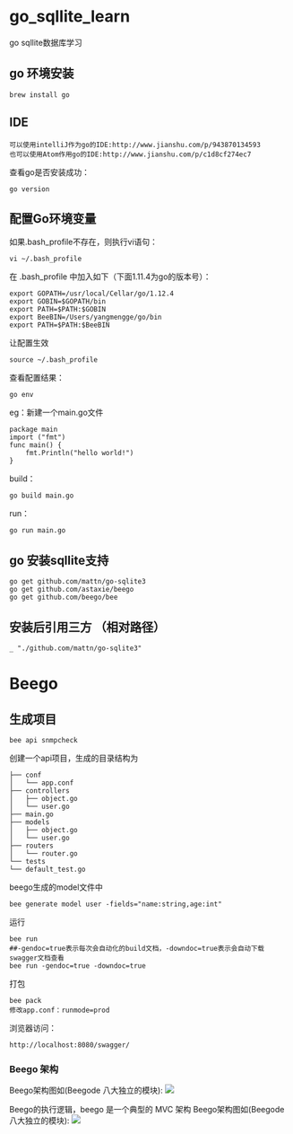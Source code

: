 # go_sqllite_learn

go sqllite数据库学习

## go 环境安装
```
brew install go
```

## IDE 
```
可以使用intelliJ作为go的IDE:http://www.jianshu.com/p/943870134593
也可以使用Atom作用go的IDE:http://www.jianshu.com/p/c1d8cf274ec7
```

查看go是否安装成功：
```
go version
```

## 配置Go环境变量
如果.bash_profile不存在，则执行vi语句：
```
vi ~/.bash_profile
```

在 .bash_profile 中加入如下（下面1.11.4为go的版本号）：
```
export GOPATH=/usr/local/Cellar/go/1.12.4
export GOBIN=$GOPATH/bin
export PATH=$PATH:$GOBIN
export BeeBIN=/Users/yangmengge/go/bin
export PATH=$PATH:$BeeBIN
```

让配置生效
```
source ~/.bash_profile
```

查看配置结果：
```
go env
```

eg：新建一个main.go文件
```
package main
import ("fmt")
func main() {
    fmt.Println("hello world!")
}
```

build：
```
go build main.go
```

run：
```
go run main.go
```

## go 安装sqllite支持

```
go get github.com/mattn/go-sqlite3
go get github.com/astaxie/beego
go get github.com/beego/bee
```

## 安装后引用三方 （相对路径）

```
_ "./github.com/mattn/go-sqlite3"
```



# Beego

## 生成项目
```
bee api snmpcheck
```
创建一个api项目，生成的目录结构为
```
├── conf
│   └── app.conf
├── controllers
│   ├── object.go
│   └── user.go
├── main.go
├── models
│   ├── object.go
│   └── user.go
├── routers
│   └── router.go
└── tests
└── default_test.go
```

beego生成的model文件中
```
bee generate model user -fields="name:string,age:int"
```

运行
```
bee run
##-gendoc=true表示每次会自动化的build文档，-downdoc=true表示会自动下载swagger文档查看
bee run -gendoc=true -downdoc=true 
```

打包
```
bee pack
修改app.conf：runmode=prod
```

浏览器访问：
```
http://localhost:8080/swagger/
```

### Beego 架构
Beego架构图如(Beegode 八大独立的模块):
![](https://gitlab.com/ymg_learn/go_sqllite_learn/blob/master/api/997599-20180321233004672-238888081.png)

Beego的执行逻辑，beego 是一个典型的 MVC 架构
Beego架构图如(Beegode 八大独立的模块):
![](https://gitlab.com/ymg_learn/go_sqllite_learn/blob/master/api/997599-20180321233021296-480972597.png)


